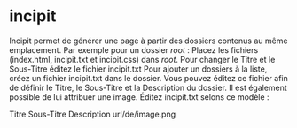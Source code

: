 # incipit
Incipit permet de générer une page à partir des dossiers contenus au même emplacement.
Par exemple pour un dossier *root* :
Placez les fichiers (index.html, incipit.txt et incipit.css) dans *root*.
Pour changer le Titre et le Sous-Titre éditez le fichier incipit.txt
Pour ajouter un dossiers à la liste, créez un fichier incipit.txt dans le dossier.
Vous pouvez éditez ce fichier afin de définir le Titre, le Sous-Titre et la Description du dossier. Il est également possible de lui attribuer une image.
Éditez incipit.txt selons ce modèle :

Titre
Sous-Titre
Description
url/de/image.png
